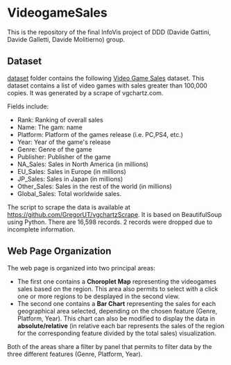 # VideogameSales
This is the repository of the final InfoVis project of DDD (Davide Gattini, Davide Galletti, Davide Molitierno) group.

## Dataset
[dataset](/dataset) folder contains the following [Video Game Sales](https://www.kaggle.com/datasets/gregorut/videogamesales) dataset.
This dataset contains a list of video games with sales greater than 100,000 copies. It was generated by a scrape of vgchartz.com.

Fields include:
- Rank: Ranking of overall sales
- Name: The gam: name
- Platform: Platform of the games release (i.e. PC,PS4, etc.)
- Year:  Year of the game's release
- Genre:  Genre of the game
- Publisher:  Publisher of the game
- NA_Sales:  Sales in North America (in millions)
- EU_Sales:  Sales in Europe (in millions)
- JP_Sales:  Sales in Japan (in millions)
- Other_Sales:  Sales in the rest of the world (in millions)
- Global_Sales:  Total worldwide sales.

The script to scrape the data is available at https://github.com/GregorUT/vgchartzScrape.
It is based on BeautifulSoup using Python.
There are 16,598 records. 2 records were dropped due to incomplete information.

## Web Page Organization
The web page is organized into two principal areas:
- The first one contains a **Choroplet Map** representing the videogames sales based on the region. This area also permits to select with a click one or more regions to be desplayed in the second view.
- The second one contains a **Bar Chart** representing the sales for each geographical area selected, depending on the chosen feature (Genre, Platform, Year). This chart can also be modified to display the data in **absolute/relative** (in relative each bar represents the sales of the region for the corresponding feature divided by the total sales) visualization.

Both of the areas share a filter by panel that permits to filter data by the three different features (Genre, Platform, Year).
